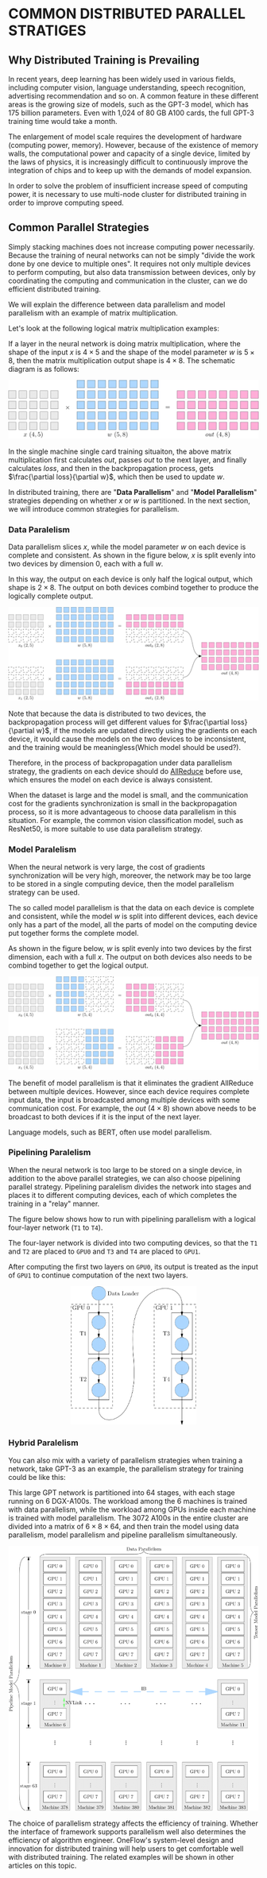 # COMMON DISTRIBUTED PARALLEL STRATIGES

## Why Distributed Training is Prevailing

In recent years, deep learning has been widely used in various fields, including computer vision, language understanding, speech recognition, advertising recommendation and so on. A common feature in these different areas is the growing size of models, such as the GPT-3 model, which has 175 billion parameters. Even with 1,024 of 80 GB A100 cards, the full GPT-3 training time would take a month.

The enlargement of model scale requires the development of hardware (computing power, memory). However, because of the existence of memory walls, the computational power and capacity of a single device, limited by the laws of physics, it is increasingly difficult to continuously improve the integration of chips and to keep up with the demands of model expansion.

In order to solve the problem of insufficient increase speed of computing power, it is necessary to use multi-node cluster for distributed training in order to improve computing speed.

## Common Parallel Strategies

Simply stacking machines does not increase computing power necessarily. Because the training of neural networks can not be simply "divide the work done by one device to multiple ones". It requires not only multiple devices to perform computing, but also data transmission between devices, only by coordinating the computing and communication in the cluster, can we do efficient distributed training.

We will explain the difference between data parallelism and model parallelism with an example of matrix multiplication.

Let's look at the following logical matrix multiplication examples:

If a layer in the neural network is doing matrix multiplication, where the shape of the input $x$ is $4\times5$ and the shape of the model parameter $w$ is $5\times8$, then the matrix multiplication output shape is $4\times8$. The schematic diagram is as follows:

![matmul](./imgs/matmul_logical.png)

In the single machine single card training situaiton, the above matrix multiplication first calculates $out$, passes $out$ to the next layer, and finally calculates $loss$, and then in the backpropagation process, gets $\frac{\partial loss}{\partial w}$, which then be used to update $w$.

In distributed training, there are "**Data Parallelism**" and "**Model Parallelism**" strategies depending on whether $x$ or $w$ is partitioned. In the next section, we will introduce common strategies for parallelism.


### Data Paralelism

Data parallelism slices $x$, while the model parameter $w$ on each device is complete and consistent. As shown in the figure below, $x$ is split evenly into two devices by dimension 0, each with a full $w$.

In this way, the output on each device is only half the logical output, which shape is $2\times8$. The output on both devices combind together to produce the logically complete output.

![Data Paralelism](./imgs/matmul_data_paralelism.png)

Note that because the data is distributed to two devices, the backpropagation process will get different values for $\frac{\partial loss}{\partial w}$, if the models are updated directly using the gradients on each device, it would cause the models on the two devices to be inconsistent, and the training would be meaningless(Which model should be used?).

Therefore, in the process of backpropagation under data parallelism strategy, the gradients on each device should do [AllReduce](https://docs.nvidia.com/deeplearning/nccl/user-guide/docs/usage/collectives.html#allreduce) before use, which ensures the model on each device is always consistent.

When the dataset is large and the model is small, and the communication cost for the gradients synchronization is small in the backpropagation process, so it is more advantageous to choose data parallelism in this situation. For example, the common vision classification model, such as ResNet50, is more suitable to use data parallelism strategy.


### Model Paralelism

When the neural network is very large, the cost of gradients synchronization will be very high, moreover, the network may be too large to be stored in a single computing device, then the model parallelism strategy can be used.

The so called model parallelism is that the data on each device is complete and consistent, while the model $w$ is split into different devices, each device only has a part of the model, all the parts of model on the computing device put together forms the complete model.


As shown in the figure below, $w$ is split evenly into two devices by the first dimension, each with a full $x$. The output on both devices also needs to be combind together to get the logical output.

![Model Paralelism](./imgs/matmul_model_paralelism.png)


The benefit of model parallelism is that it eliminates the gradient AllReduce between multiple devices. However, since each device requires complete input data, the input is broadcasted among multiple devices with some communication cost. For example, the $out~(4\times8)$ shown above needs to be broadcast to both devices if it is the input of the next layer.

Language models, such as BERT, often use model parallelism.


### Pipelining Paralelism

When the neural network is too large to be stored on a single device, in addition to the above parallel strategies, we can also choose pipelining parallel strategy. Pipelining paralelism divides the network into stages and places it to different computing devices, each of which completes the training in a "relay" manner.

The figure below shows how to run with pipelining parallelism with a logical four-layer network (`T1` to `T4`).

The four-layer network is divided into two computing devices, so that the `T1` and `T2` are placed to `GPU0` and `T3` and `T4` are placed to `GPU1`.

After computing the first two layers on `GPU0`, its output is treated as the input of `GPU1` to continue computation of the next two layers.

<div align="center">
<img src="./imgs/realy.png" width="50%" alt="Relay"/>
</div>

### Hybrid Paralelism

You can also mix with a variety of parallelism strategies when training a network, take GPT-3 as an example, the parallelism strategy for training could be like this:

This large GPT network is partitioned into 64 stages, with each stage running on 6 DGX-A100s. The workload among the 6 machines is trained with data parallelism, while the workload among GPUs inside each machine is trained with model parallelism. The 3072 A100s in the entire cluster are divided into a matrix of $6\times8\times64$, and then train the model using data parallelism, model parallelism and pipeline parallelism simultaneously.

![gpt-3](./imgs/gpt3-overview.png)

The choice of parallelism strategy affects the efficiency of training. Whether the interface of framework supports parallelism well also determines the efficiency of algorithm engineer. OneFlow's system-level design and innovation for distributed training will help users to get comfortable well with distributed training. The related examples will be shown in other articles on this topic.
